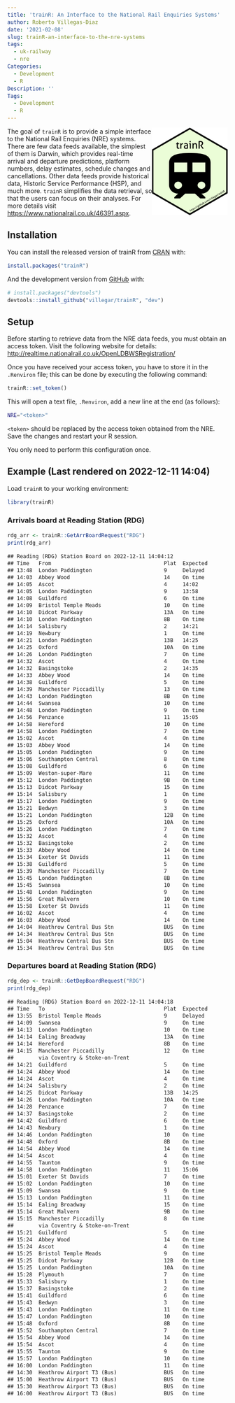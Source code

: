 ```yaml
---
title: 'trainR: An Interface to the National Rail Enquiries Systems'
author: Roberto Villegas-Diaz
date: '2021-02-08'
slug: trainR-an-interface-to-the-nre-systems
tags:
  - uk-railway
  - nre
Categories:
  - Development
  - R
Description: ''
Tags:
  - Development
  - R
---
```


<img src="https://raw.githubusercontent.com/villegar/trainR/main/inst/images/logo.png" alt="logo" align="right" height=200px/>

The goal of `trainR` is to provide a simple interface to the 
National Rail Enquiries (NRE) systems. There are few data feeds 
available, the simplest of them is Darwin, which provides real-time 
arrival and departure predictions, platform numbers, delay estimates, 
schedule changes and cancellations. Other data feeds provide historical 
data, Historic Service Performance (HSP), and much more. `trainR` 
simplifies the data retrieval, so that the users can focus on their 
analyses. For more details visit 
https://www.nationalrail.co.uk/46391.aspx.

## Installation

You can install the released version of trainR from [CRAN](https://CRAN.R-project.org) with:

``` r
install.packages("trainR")
```

And the development version from [GitHub](https://github.com/) with:

``` r
# install.packages("devtools")
devtools::install_github("villegar/trainR", "dev")
```

## Setup
Before starting to retrieve data from the NRE data feeds, you must obtain an access token. 
Visit the following website for details: http://realtime.nationalrail.co.uk/OpenLDBWSRegistration/

Once you have received your access token, you have to store it in the `.Renviron` file; this can be 
done by executing the following command:


```r
trainR::set_token()
```

This will open a text file, `.Renviron`, add a new line at the end (as follows):

```bash
NRE="<token>"
```

`<token>` should be replaced by the access token obtained from the NRE. Save the changes and restart 
your R session.

You only need to perform this configuration once.

## Example (Last rendered on 2022-12-11 14:04)

Load `trainR` to your working environment:

```r
library(trainR)
```

### Arrivals board at Reading Station (RDG)


```r
rdg_arr <- trainR::GetArrBoardRequest("RDG")
print(rdg_arr)
```

```
## Reading (RDG) Station Board on 2022-12-11 14:04:12
## Time   From                                    Plat  Expected
## 13:48  London Paddington                       9     Delayed
## 14:03  Abbey Wood                              14    On time
## 14:05  Ascot                                   4     14:02
## 14:05  London Paddington                       9     13:58
## 14:08  Guildford                               6     On time
## 14:09  Bristol Temple Meads                    10    On time
## 14:10  Didcot Parkway                          13A   On time
## 14:10  London Paddington                       8B    On time
## 14:14  Salisbury                               2     14:21
## 14:19  Newbury                                 1     On time
## 14:21  London Paddington                       13B   14:25
## 14:25  Oxford                                  10A   On time
## 14:26  London Paddington                       7     On time
## 14:32  Ascot                                   4     On time
## 14:32  Basingstoke                             2     14:35
## 14:33  Abbey Wood                              14    On time
## 14:38  Guildford                               5     On time
## 14:39  Manchester Piccadilly                   13    On time
## 14:43  London Paddington                       8B    On time
## 14:44  Swansea                                 10    On time
## 14:48  London Paddington                       9     On time
## 14:56  Penzance                                11    15:05
## 14:58  Hereford                                10    On time
## 14:58  London Paddington                       7     On time
## 15:02  Ascot                                   4     On time
## 15:03  Abbey Wood                              14    On time
## 15:05  London Paddington                       9     On time
## 15:06  Southampton Central                     8     On time
## 15:08  Guildford                               6     On time
## 15:09  Weston-super-Mare                       11    On time
## 15:12  London Paddington                       9B    On time
## 15:13  Didcot Parkway                          15    On time
## 15:14  Salisbury                               1     On time
## 15:17  London Paddington                       9     On time
## 15:21  Bedwyn                                  3     On time
## 15:21  London Paddington                       12B   On time
## 15:25  Oxford                                  10A   On time
## 15:26  London Paddington                       7     On time
## 15:32  Ascot                                   4     On time
## 15:32  Basingstoke                             2     On time
## 15:33  Abbey Wood                              14    On time
## 15:34  Exeter St Davids                        11    On time
## 15:38  Guildford                               5     On time
## 15:39  Manchester Piccadilly                   7     On time
## 15:45  London Paddington                       8B    On time
## 15:45  Swansea                                 10    On time
## 15:48  London Paddington                       9     On time
## 15:56  Great Malvern                           10    On time
## 15:58  Exeter St Davids                        11    On time
## 16:02  Ascot                                   4     On time
## 16:03  Abbey Wood                              14    On time
## 14:04  Heathrow Central Bus Stn                BUS   On time
## 14:34  Heathrow Central Bus Stn                BUS   On time
## 15:04  Heathrow Central Bus Stn                BUS   On time
## 15:34  Heathrow Central Bus Stn                BUS   On time
```

### Departures board at Reading Station (RDG)


```r
rdg_dep <- trainR::GetDepBoardRequest("RDG")
print(rdg_dep)
```

```
## Reading (RDG) Station Board on 2022-12-11 14:04:18
## Time   To                                      Plat  Expected
## 13:55  Bristol Temple Meads                    9     Delayed
## 14:09  Swansea                                 9     On time
## 14:13  London Paddington                       10    On time
## 14:14  Ealing Broadway                         13A   On time
## 14:14  Hereford                                8B    On time
## 14:15  Manchester Piccadilly                   12    On time
##        via Coventry & Stoke-on-Trent           
## 14:21  Guildford                               5     On time
## 14:24  Abbey Wood                              14    On time
## 14:24  Ascot                                   4     On time
## 14:24  Salisbury                               2     On time
## 14:25  Didcot Parkway                          13B   14:25
## 14:26  London Paddington                       10A   On time
## 14:28  Penzance                                7     On time
## 14:37  Basingstoke                             2     On time
## 14:42  Guildford                               6     On time
## 14:43  Newbury                                 1     On time
## 14:46  London Paddington                       10    On time
## 14:48  Oxford                                  8B    On time
## 14:54  Abbey Wood                              14    On time
## 14:54  Ascot                                   4     On time
## 14:55  Taunton                                 9     On time
## 14:58  London Paddington                       11    15:06
## 15:01  Exeter St Davids                        7     On time
## 15:02  London Paddington                       10    On time
## 15:09  Swansea                                 9     On time
## 15:13  London Paddington                       11    On time
## 15:14  Ealing Broadway                         15    On time
## 15:14  Great Malvern                           9B    On time
## 15:15  Manchester Piccadilly                   8     On time
##        via Coventry & Stoke-on-Trent           
## 15:21  Guildford                               5     On time
## 15:24  Abbey Wood                              14    On time
## 15:24  Ascot                                   4     On time
## 15:25  Bristol Temple Meads                    9     On time
## 15:25  Didcot Parkway                          12B   On time
## 15:25  London Paddington                       10A   On time
## 15:28  Plymouth                                7     On time
## 15:33  Salisbury                               1     On time
## 15:37  Basingstoke                             2     On time
## 15:41  Guildford                               6     On time
## 15:43  Bedwyn                                  3     On time
## 15:43  London Paddington                       11    On time
## 15:47  London Paddington                       10    On time
## 15:48  Oxford                                  8B    On time
## 15:52  Southampton Central                     7     On time
## 15:54  Abbey Wood                              14    On time
## 15:54  Ascot                                   4     On time
## 15:55  Taunton                                 9     On time
## 15:57  London Paddington                       10    On time
## 16:00  London Paddington                       11    On time
## 14:30  Heathrow Airport T3 (Bus)               BUS   On time
## 15:00  Heathrow Airport T3 (Bus)               BUS   On time
## 15:30  Heathrow Airport T3 (Bus)               BUS   On time
## 16:00  Heathrow Airport T3 (Bus)               BUS   On time
```
